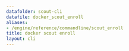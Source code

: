 ```yaml
---
datafolder: scout-cli
datafile: docker_scout_enroll
aliases:
- /engine/reference/commandline/scout_enroll
title: docker scout enroll
layout: cli
---
```


<!--
This page is automatically generated from Docker's source code. If you want to
suggest a change to the text that appears here, open a ticket in the source
repository on GitHub:

https://github.com/docker/scout-cli
-->
